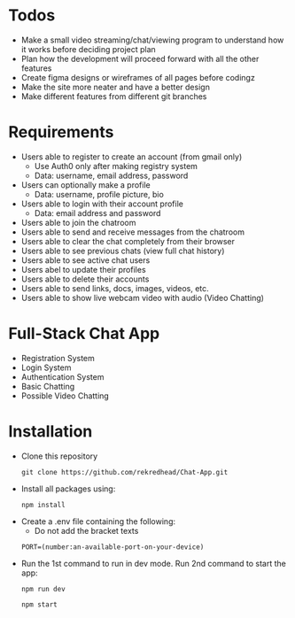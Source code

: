 # Todos
- Make a small video streaming/chat/viewing program to understand how it works before deciding project plan
- Plan how the development will proceed forward with all the other features
- Create figma designs or wireframes of all pages before codingz
- Make the site more neater and have a better design
- Make different features from different git branches

# Requirements
- Users able to register to create an account (from gmail only)
   - Use Auth0 only after making registry system
   - Data: username, email address, password
- Users can optionally make a profile
   - Data: username, profile picture, bio
- Users able to login with their account profile
   - Data: email address and password
- Users able to join the chatroom
- Users able to send and receive messages from the chatroom
- Users able to clear the chat completely from their browser
- Users able to see previous chats (view full chat history)
- Users able to see active chat users
- Users abel to update their profiles
- Users able to delete their accounts
- Users able to send links, docs, images, videos, etc.
- Users able to show live webcam video with audio (Video Chatting)

# Full-Stack Chat App
- Registration System
- Login System
- Authentication System
- Basic Chatting
- Possible Video Chatting

# Installation
- Clone this repository
   ```
   git clone https://github.com/rekredhead/Chat-App.git
   ```
- Install all packages using:
   ```
   npm install
   ```
- Create a .env file containing the following:
   - Do not add the bracket texts
   ```
   PORT=(number:an-available-port-on-your-device)
   ```
- Run the 1st command to run in dev mode. Run 2nd command to start the app:
   ```
   npm run dev
   ```
   ```
   npm start
   ```